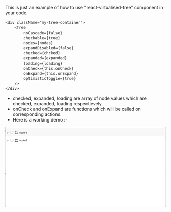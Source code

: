 This is just an example of how to use "react-virtualised-tree" component in your code.

```
<div className="my-tree-container">
    <Tree
        noCascade={false}
        checkable={true}
        nodes={nodes}
        expandDisabled={false}
        checked={chcked}
        expanded={expanded}
        loading={loading}
        onCheck={this.onCheck}
        onExpand={this.onExpand}
        optimisticToggle={true}
    />
</div>
```

- checked, expanded, loading are array of node values which are checked, expanded, loading respectievely.
- onCheck and onExpand are functions which will be called on corresponding actions.
- Here is a working demo :-

![](react-virtualized-tree-checkable.gif)